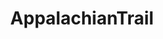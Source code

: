 ---
title: AppalachianTrail
crosslinks:
- Ultralight
- PacificCrestTrail
- GearTrade
- UKhopefuls
- FrenchWestIndies
- pics
- depressionregimens
- hammocks
- nocontext
- Serendipity
- MapPorn
- Firewatch
- camping
- AppalachianTrailPics
- mildlyinteresting
- metric_units
- FloridaMan
- The_Donald
- geartrade
---